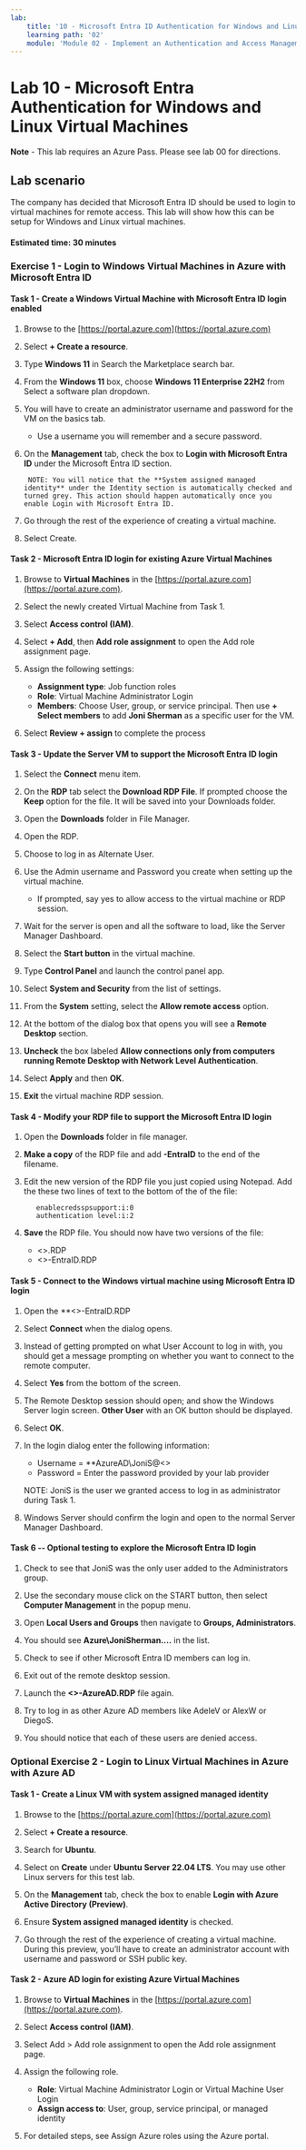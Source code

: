```yaml
---
lab:
    title: '10 - Microsoft Entra ID Authentication for Windows and Linux Virtual Machines'
    learning path: '02'
    module: 'Module 02 - Implement an Authentication and Access Management Solution'
---
```


# Lab 10 - Microsoft Entra Authentication for Windows and Linux Virtual Machines

**Note** - This lab requires an Azure Pass. Please see lab 00 for directions.

## Lab scenario

The company has decided that Microsoft Entra ID should be used to login to virtual machines for remote access.  This lab will show how this can be setup for Windows and Linux virtual machines.

#### Estimated time: 30 minutes

### Exercise 1 - Login to Windows Virtual Machines in Azure with Microsoft Entra ID

#### Task 1 - Create a Windows Virtual Machine with Microsoft Entra ID login enabled

1. Browse to the [https://portal.azure.com](https://portal.azure.com)

1. Select **+ Create a resource**.

1. Type **Windows 11** in Search the Marketplace search bar.

1. From the **Windows 11** box, choose **Windows 11 Enterprise 22H2** from Select a software plan dropdown.

1. You will have to create an administrator username and password for the VM on the basics tab.
   - Use a username you will remember and a secure password.

1. On the **Management** tab, check the box to **Login with Microsoft Entra ID** under the Microsoft Entra ID section.

        NOTE: You will notice that the **System assigned managed identity** under the Identity section is automatically checked and turned grey. This action should happen automatically once you enable Login with Microsoft Entra ID.

1. Go through the rest of the experience of creating a virtual machine. 

1. Select Create.

#### Task 2 - Microsoft Entra ID login for existing Azure Virtual Machines

1. Browse to **Virtual Machines** in the [https://portal.azure.com](https://portal.azure.com).

1. Select the newly created Virtual Machine from Task 1.

1. Select **Access control (IAM)**.

1. Select **+ Add**, then **Add role assignment** to open the Add role assignment page.

1. Assign the following settings:
    - **Assignment type**: Job function roles
    - **Role**: Virtual Machine Administrator Login
    - **Members**: Choose User, group, or service principal.  Then use **+ Select members** to add **Joni Sherman** as a specific user for the VM.

1. Select **Review + assign** to complete the process

#### Task 3 - Update the Server VM to support the Microsoft Entra ID login

1. Select the **Connect** menu item.

1. On the **RDP** tab select the **Download RDP File**.  If prompted choose the **Keep** option for the file.  It will be saved into your Downloads folder.

1. Open the **Downloads** folder in File Manager.

1. Open the RDP.

1. Choose to log in as Alternate User.

1. Use the Admin username and Password you create when setting up the virtual machine.
   - If prompted, say yes to allow access to the virtual machine or RDP session.

1. Wait for the server is open and all the software to load, like the Server Manager Dashboard.

1. Select the **Start button** in the virtual machine.

1. Type **Control Panel** and launch the control panel app.

1. Select **System and Security** from the list of settings.

1. From the **System** setting, select the **Allow remote access** option.

1. At the bottom of the dialog box that opens you will see a **Remote Desktop** section.

1. **Uncheck** the box labeled **Allow connections only from computers running Remote Desktop with Network Level Authentication**.

1. Select **Apply** and then **OK**.

1. **Exit** the virtual machine RDP session.

#### Task 4 - Modify your RDP file to support the Microsoft Entra ID login

1. Open the **Downloads** folder in file manager.

1. **Make a copy** of the RDP file and add **-EntraID** to the end of the filename.

1. Edit the new version of the RDP file you just copied using Notepad. Add the these two lines of text to the bottom of the of the file:
     ```
        enablecredsspsupport:i:0
        authentication level:i:2
     ```
 
 1. **Save** the RDP file.  You should now have two versions of the file:
      - <<virtual machine name>>.RDP
      - <<virtual machine name>>-EntraID.RDP

#### Task 5 - Connect to the Windows virtual machine using Microsoft Entra ID login

1. Open the **<<virtual machine name>>-EntraID.RDP

1. Select **Connect** when the dialog opens.

1. Instead of getting prompted on what User Account to log in with, you should get a message prompting on whether you want to connect to the remote computer.

1. Select **Yes** from the bottom of the screen.

1. The Remote Desktop session should open; and show the Windows Server login screen.  **Other User** with an OK button should be displayed.

1. Select **OK**.

1. In the login dialog enter the following information:
   - Username = **AzureAD\JoniS@<<your lab domainname>>
   - Password = Enter the password provided by your lab provider

   NOTE: JoniS is the user we granted access to log in as administrator during Task 1.

1. Windows Server should confirm the login and open to the normal Server Manager Dashboard.

#### Task 6 -- Optional testing to explore the Microsoft Entra ID login

1. Check to see that JoniS was the only user added to the Administrators group.

1. Use the secondary mouse click on the START button, then select **Computer Management** in the popup menu.

1. Open **Local Users and Groups** then navigate to **Groups, Administrators**.

1. You should see **Azure\JoniSherman....** in the list.

1. Check to see if other Microsoft Entra ID members can log in.

1. Exit out of the remote desktop session.

1. Launch the **<<server name>>-AzureAD.RDP** file again.

1. Try to log in as other Azure AD members like AdeleV or AlexW or DiegoS.

1. You should notice that each of these users are denied access.

### Optional Exercise 2 - Login to Linux Virtual Machines in Azure with Azure AD

#### Task 1 - Create a Linux VM with system assigned managed identity

1. Browse to the [https://portal.azure.com](https://portal.azure.com)

1. Select **+ Create a resource**.

1. Search for **Ubuntu**.

1. Select on **Create** under **Ubuntu Server 22.04 LTS**. You may use other Linux servers for this test lab.

1. On the **Management** tab, check the box to enable **Login with Azure Active Directory (Preview)**.

1. Ensure **System assigned managed identity** is checked.

1. Go through the rest of the experience of creating a virtual machine. During this preview, you’ll have to create an administrator account with username and password or SSH public key.

#### Task 2 - Azure AD login for existing Azure Virtual Machines

1. Browse to **Virtual Machines** in the [https://portal.azure.com](https://portal.azure.com).

1. Select **Access control (IAM)**.

1. Select Add > Add role assignment to open the Add role assignment page.

1. Assign the following role. 
    - **Role**: Virtual Machine Administrator Login or Virtual Machine User Login
    - **Assign access to**: User, group, service principal, or managed identity

1. For detailed steps, see Assign Azure roles using the Azure portal.
